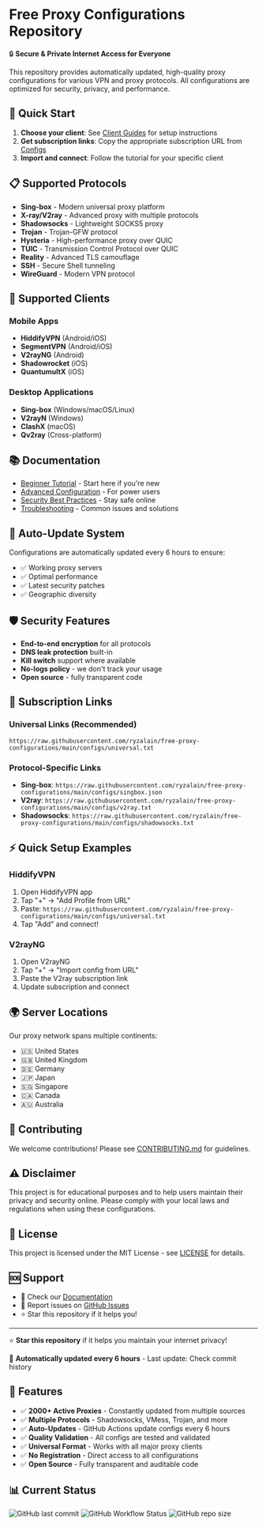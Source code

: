 # Free Proxy Configurations Repository

🔒 **Secure & Private Internet Access for Everyone**

This repository provides automatically updated, high-quality proxy configurations for various VPN and proxy protocols. All configurations are optimized for security, privacy, and performance.

## 🚀 Quick Start

1. **Choose your client**: See [Client Guides](./clients/) for setup instructions
2. **Get subscription links**: Copy the appropriate subscription URL from [Configs](./configs/)
3. **Import and connect**: Follow the tutorial for your specific client

## 📋 Supported Protocols

- **Sing-box** - Modern universal proxy platform
- **X-ray/V2ray** - Advanced proxy with multiple protocols
- **Shadowsocks** - Lightweight SOCKS5 proxy
- **Trojan** - Trojan-GFW protocol
- **Hysteria** - High-performance proxy over QUIC
- **TUIC** - Transmission Control Protocol over QUIC
- **Reality** - Advanced TLS camouflage
- **SSH** - Secure Shell tunneling
- **WireGuard** - Modern VPN protocol

## 🎯 Supported Clients

### Mobile Apps
- **HiddifyVPN** (Android/iOS)
- **SegmentVPN** (Android/iOS)
- **V2rayNG** (Android)
- **Shadowrocket** (iOS)
- **QuantumultX** (iOS)

### Desktop Applications
- **Sing-box** (Windows/macOS/Linux)
- **V2rayN** (Windows)
- **ClashX** (macOS)
- **Qv2ray** (Cross-platform)

## 📚 Documentation

- [Beginner Tutorial](./tutorials/beginner-guide.md) - Start here if you're new
- [Advanced Configuration](./tutorials/advanced-guide.md) - For power users
- [Security Best Practices](./docs/security.md) - Stay safe online
- [Troubleshooting](./docs/troubleshooting.md) - Common issues and solutions

## 🔄 Auto-Update System

Configurations are automatically updated every 6 hours to ensure:
- ✅ Working proxy servers
- ✅ Optimal performance
- ✅ Latest security patches
- ✅ Geographic diversity

## 🛡️ Security Features

- **End-to-end encryption** for all protocols
- **DNS leak protection** built-in
- **Kill switch** support where available
- **No-logs policy** - we don't track your usage
- **Open source** - fully transparent code

## 📱 Subscription Links

### Universal Links (Recommended)
```
https://raw.githubusercontent.com/ryzalain/free-proxy-configurations/main/configs/universal.txt
```

### Protocol-Specific Links
- **Sing-box**: `https://raw.githubusercontent.com/ryzalain/free-proxy-configurations/main/configs/singbox.json`
- **V2ray**: `https://raw.githubusercontent.com/ryzalain/free-proxy-configurations/main/configs/v2ray.txt`
- **Shadowsocks**: `https://raw.githubusercontent.com/ryzalain/free-proxy-configurations/main/configs/shadowsocks.txt`

## ⚡ Quick Setup Examples

### HiddifyVPN
1. Open HiddifyVPN app
2. Tap "+" → "Add Profile from URL"
3. Paste: `https://raw.githubusercontent.com/ryzalain/free-proxy-configurations/main/configs/universal.txt`
4. Tap "Add" and connect!

### V2rayNG
1. Open V2rayNG
2. Tap "+" → "Import config from URL"
3. Paste the V2ray subscription link
4. Update subscription and connect

## 🌍 Server Locations

Our proxy network spans multiple continents:
- 🇺🇸 United States
- 🇬🇧 United Kingdom
- 🇩🇪 Germany
- 🇯🇵 Japan
- 🇸🇬 Singapore
- 🇨🇦 Canada
- 🇦🇺 Australia

## 🤝 Contributing

We welcome contributions! Please see [CONTRIBUTING.md](./CONTRIBUTING.md) for guidelines.

## ⚠️ Disclaimer

This project is for educational purposes and to help users maintain their privacy and security online. Please comply with your local laws and regulations when using these configurations.

## 📄 License

This project is licensed under the MIT License - see [LICENSE](./LICENSE) for details.

## 🆘 Support

- 📖 Check our [Documentation](./docs/)
- 🐛 Report issues on [GitHub Issues](https://github.com/ryzalain/free-proxy-configurations/issues)
- ⭐ Star this repository if it helps you!

---

⭐ **Star this repository** if it helps you maintain your internet privacy!

🔄 **Automatically updated every 6 hours** - Last update: Check commit history

## 🚀 Features

- ✅ **2000+ Active Proxies** - Constantly updated from multiple sources
- ✅ **Multiple Protocols** - Shadowsocks, VMess, Trojan, and more
- ✅ **Auto-Updates** - GitHub Actions update configs every 6 hours
- ✅ **Quality Validation** - All configs are tested and validated
- ✅ **Universal Format** - Works with all major proxy clients
- ✅ **No Registration** - Direct access to all configurations
- ✅ **Open Source** - Fully transparent and auditable code

## 📊 Current Status

![GitHub last commit](https://img.shields.io/github/last-commit/ryzalain/free-proxy-configurations)
![GitHub Workflow Status](https://img.shields.io/github/actions/workflow/status/ryzalain/free-proxy-configurations/update-proxies.yml)
![GitHub repo size](https://img.shields.io/github/repo-size/ryzalain/free-proxy-configurations)